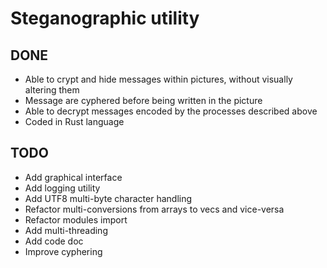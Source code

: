 # Steganographic utility

## DONE

* Able to crypt and hide messages within pictures, without visually altering them
* Message are cyphered before being written in the picture
* Able to decrypt messages encoded by the processes described above
* Coded in Rust language

## TODO

* Add graphical interface
* Add logging utility
* Add UTF8 multi-byte character handling
* Refactor multi-conversions from arrays to vecs and vice-versa
* Refactor modules import
* Add multi-threading
* Add code doc
* Improve cyphering